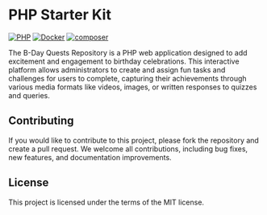 # PHP Starter Kit

[![PHP](https://img.shields.io/badge/PHP-8.2-blue.svg)](http://php.net)
[![Docker](https://img.shields.io/badge/Docker-powered-blue.svg)](https://www.docker.com/)
[![composer](https://img.shields.io/badge/composer-latest-green.svg)](https://getcomposer.org/)


The B-Day Quests Repository is a PHP web application designed to add excitement and engagement to birthday celebrations.
This interactive platform allows administrators to create and assign fun tasks and challenges for users to complete,
capturing their achievements through various media formats like videos, images, or written responses to quizzes and
queries.

## Contributing

If you would like to contribute to this project, please fork the repository and create a pull request. We welcome all
contributions, including bug fixes, new features, and documentation improvements.

## License

This project is licensed under the terms of the MIT license.